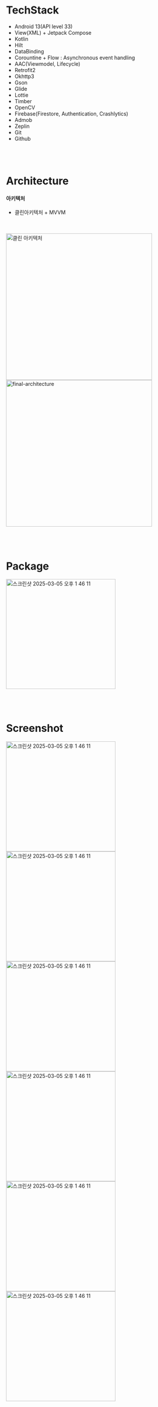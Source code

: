 # TechStack
 - Android 13(API level 33)
 - View(XML) + Jetpack Compose
 - Kotlin
 - Hilt
 - DataBinding
 - Corountine + Flow : Asynchronous event handling
 - AAC(Viewmodel, Lifecycle)
 - Retrofit2
 - Okhttp3
 - Gson
 - Glide
 - Lottie
 - Timber
 - OpenCV
 - Firebase(Firestore, Authentication, Crashlytics)
 - Admob
 - Zeplin
 - Git
 - Github
</br></br></br></br>

# Architecture
#### 아키텍처
 - 클린아키텍처 + MVVM
</br></br></br>
<img src="https://github.com/user-attachments/assets/68c3b8c4-d134-48b6-88b5-45f3259eb223" alt="클린 아키텍처" width="400" />
<img src="https://github.com/user-attachments/assets/75ae6dc2-0e0e-431d-9f73-fe61ba69056f" alt="final-architecture" width="400" />
</br></br></br></br>

# Package
<img src="https://github.com/user-attachments/assets/be3fc75a-9b32-4ad6-8576-209f896af174" alt="스크린샷 2025-03-05 오후 1 46 11" width="300" />
</br></br></br></br>

# Screenshot
<img src="https://github.com/user-attachments/assets/f5d892c8-c806-45ad-9a85-0c7a52c30639" alt="스크린샷 2025-03-05 오후 1 46 11" width="300" />
<img src="https://github.com/user-attachments/assets/2bfd9f0f-04d5-4aa4-b905-0162e84531fa" alt="스크린샷 2025-03-05 오후 1 46 11" width="300" />
<img src="https://github.com/user-attachments/assets/f368f3bf-0689-4883-b4a5-1c9c286140d4" alt="스크린샷 2025-03-05 오후 1 46 11" width="300" />
<img src="https://github.com/user-attachments/assets/782cede8-640e-4f29-a213-775f104b8515" alt="스크린샷 2025-03-05 오후 1 46 11" width="300" />
<img src="https://github.com/user-attachments/assets/586876f3-5770-4358-96ca-8ad0570978d2" alt="스크린샷 2025-03-05 오후 1 46 11" width="300" />
<img src="https://github.com/user-attachments/assets/37654618-6d0c-4c5d-8d83-f5e10121fe5f" alt="스크린샷 2025-03-05 오후 1 46 11" width="300" />
</br></br></br></br></br>
